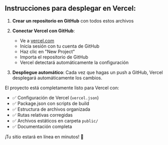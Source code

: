 
## Instrucciones para desplegar en Vercel:

1. **Crear un repositorio en GitHub** con todos estos archivos
2. **Conectar Vercel con GitHub**:
   - Ve a [vercel.com](https://vercel.com)
   - Inicia sesión con tu cuenta de GitHub
   - Haz clic en "New Project"
   - Importa el repositorio de GitHub
   - Vercel detectará automáticamente la configuración

3. **Despliegue automático**: Cada vez que hagas un push a GitHub, Vercel desplegará automáticamente los cambios.

El proyecto está completamente listo para Vercel con:
- ✅ Configuración de Vercel (`vercel.json`)
- ✅ Package.json con scripts de build
- ✅ Estructura de archivos organizada
- ✅ Rutas relativas corregidas
- ✅ Archivos estáticos en carpeta `public/`
- ✅ Documentación completa

¡Tu sitio estará en línea en minutos! 🚀